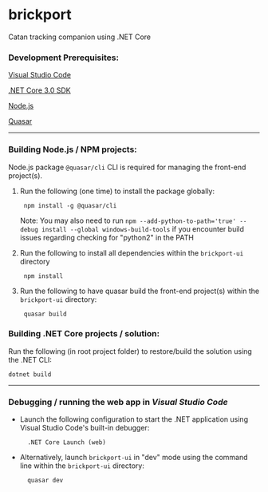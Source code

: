 # brickport
 Catan tracking companion using .NET Core

### Development Prerequisites:

[Visual Studio Code](https://code.visualstudio.com/)

[.NET Core 3.0 SDK](https://dotnet.microsoft.com/download/dotnet-core/3.0)

[Node.js](https://nodejs.org/en/)

[Quasar](https://www.npmjs.com/package/quasar)

---

### Building Node.js / NPM projects:
Node.js package `@quasar/cli` CLI is required for managing the front-end project(s).

1. Run the following (one time) to install the package globally:

        npm install -g @quasar/cli
        
   Note:  You may also need to run `npm --add-python-to-path='true' --debug install --global windows-build-tools` if you encounter build issues regarding checking for "python2" in the PATH

2. Run the following to install all dependencies within the `brickport-ui` directory

        npm install

3. Run the following to have quasar build the front-end project(s) within the `brickport-ui` directory:

        quasar build

### Building .NET Core projects / solution:
Run the following (in root project folder) to restore/build the solution using the .NET CLI:

    dotnet build

---

### Debugging / running the web app in *Visual Studio Code*

- Launch the following configuration to start the .NET application using Visual Studio Code's built-in debugger:

        .NET Core Launch (web)

- Alternatively, launch `brickport-ui` in "dev" mode using the command line within the `brickport-ui` directory:

        quasar dev
